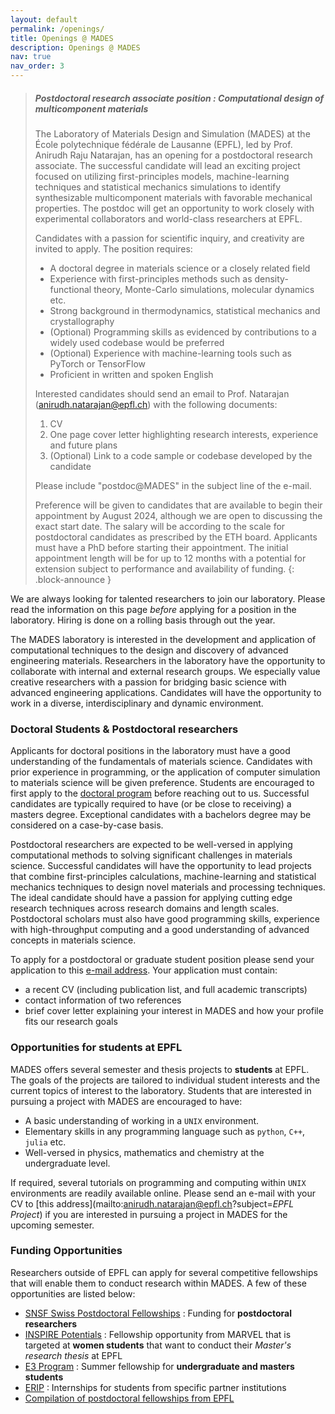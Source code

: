 ```yaml
---
layout: default
permalink: /openings/
title: Openings @ MADES
description: Openings @ MADES
nav: true
nav_order: 3
---
```


> ##### Postdoctoral research associate position : Computational design of multicomponent materials
> The Laboratory of Materials Design and Simulation (MADES) at the École polytechnique fédérale de Lausanne (EPFL), led by Prof. Anirudh Raju Natarajan, has an opening for a postdoctoral research associate. The successful candidate will lead an exciting project focused on utilizing first-principles models, machine-learning techniques and statistical mechanics simulations to identify synthesizable multicomponent materials with favorable mechanical properties. The postdoc will get an opportunity to work closely with experimental collaborators and world-class researchers at EPFL.
> 
> Candidates with a passion for scientific inquiry, and creativity are invited to apply. The position requires:
>  - A doctoral degree in materials science or a closely related field
>  - Experience with first-principles methods such as density-functional theory, Monte-Carlo simulations, molecular dynamics etc.
>  - Strong background in thermodynamics, statistical mechanics and crystallography
>  - (Optional) Programming skills as evidenced by contributions to a widely used codebase would be preferred
>  - (Optional) Experience with machine-learning tools such as PyTorch or TensorFlow
>  - Proficient in written and spoken English
> 
> Interested candidates should send an email to Prof. Natarajan (anirudh.natarajan@epfl.ch) with the following documents:
> 1. CV
> 2. One page cover letter highlighting research interests, experience and future plans
> 3. (Optional) Link to a code sample or codebase developed by the candidate
>
> Please include "postdoc@MADES" in the subject line of the e-mail.
> 
> Preference will be given to candidates that are available to begin their appointment by August 2024, although we are open to discussing the exact start date. The salary will be according to the scale for postdoctoral candidates as prescribed by the ETH board. Applicants must have a PhD before starting their appointment. The initial appointment length will be for up to 12 months with a potential for extension subject to performance and availability of funding.
{: .block-announce }

We are always looking for talented researchers to join our laboratory. Please read the information on this page _before_ applying for a position in the laboratory. Hiring is done on a rolling basis through out the year.  

The MADES laboratory is interested in the development and application of computational techniques to the design and discovery of advanced engineering materials. Researchers in the laboratory have the opportunity to collaborate with internal and external research groups. We especially value creative researchers with a passion for bridging basic science with advanced engineering applications. Candidates will have the opportunity to work in a diverse, interdisciplinary and dynamic environment.

### Doctoral Students & Postdoctoral researchers

Applicants for doctoral positions in the laboratory must have a good understanding of the fundamentals of materials science. Candidates with prior experience in programming, or the application of computer simulation to materials science will be given preference. Students are encouraged to first apply to the [doctoral program](https://www.epfl.ch/education/phd/edmx-materials-science-and-engineering/) before reaching out to us. Successful candidates are typically required to have (or be close to receiving) a masters degree. Exceptional candidates with a bachelors degree may be considered on a case-by-case basis.

Postdoctoral researchers are expected to be well-versed in applying computational methods to solving significant challenges in materials science. Successful candidates will have the opportunity to lead projects that combine first-principles calculations, machine-learning and statistical mechanics techniques to design novel materials and processing techniques. The ideal candidate should have a passion for applying cutting edge research techniques across research domains and length scales. Postdoctoral scholars must also have good programming skills, experience with high-throughput computing and a good understanding of advanced concepts in materials science.

To apply for a postdoctoral or graduate student position please send your application to this [e-mail address](mailto:anirudh.natarajan@epfl.ch?subject=*RECRUITMENT*). Your application must contain:
- a recent CV (including publication list, and full academic transcripts)
- contact information of two references
- brief cover letter explaining your interest in MADES and how your profile fits our research goals

### Opportunities for students at EPFL
MADES offers several semester and thesis projects to **students** at EPFL. The goals of the projects are tailored to individual student interests and the current topics of interest to the laboratory. Students that are interested in pursuing a project with MADES are encouraged to have:
- A basic understanding of working in a `UNIX` environment.
- Elementary skills in any programming language such as `python`, `C++`, `julia` etc.
- Well-versed in physics, mathematics and chemistry at the undergraduate level.

If required, several tutorials on programming and computing within `UNIX` environments are readily available online. Please send an e-mail with your CV to [this address](mailto:anirudh.natarajan@epfl.ch?subject=*EPFL Project*) if you are interested in pursuing a project in MADES for the upcoming semester.

### Funding Opportunities

Researchers outside of EPFL can apply for several competitive fellowships that will enable them to conduct research within MADES. A few of these opportunities are listed below:

- [SNSF Swiss Postdoctoral Fellowships](https://www.snf.ch/en/m1NtWp4nTELQixlu/funding/horizon-europe-swiss-postdoctoral-fellowships) : Funding for **postdoctoral researchers**
- [INSPIRE Potentials](https://nccr-marvel.ch/outreach/equal-opportunities/inspire-potentials) : Fellowship opportunity from MARVEL that is targeted at **women students** that want to conduct their _Master's research thesis_ at EPFL 
- [E3 Program](https://eee.epfl.ch/) : Summer fellowship for **undergraduate and masters students**   
- [ERIP](https://www.epfl.ch/education/international/en/coming-to-epfl/research-internships/) : Internships for students from specific partner institutions
- [Compilation of postdoctoral fellowships from EPFL](https://www.epfl.ch/campus/associations/list/polydoc/page-150985-en-html/page-151013-en-html/page-151022-en-html/)
